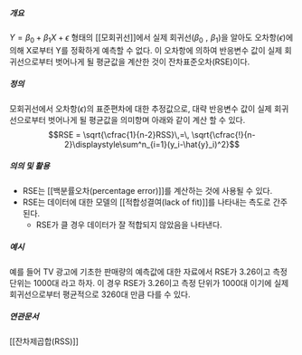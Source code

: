 ##### 개요
$Y=\beta_0 + \beta_1X + \epsilon$ 형태의 [[모회귀선]]에서 실제 회귀선($\beta_0\,\,,\,\,\beta_1$)을 알아도 오차항($\epsilon$)에 의해 X로부터 Y를 정확하게 예측할 수 없다. 이 오차항에 의하여 반응변수 값이 실제 회귀선으로부터 벗어나게 될 평균값을 계산한 것이 잔차표준오차(RSE)이다.

##### 정의
모회귀선에서 오차항($\epsilon$)의 표준편차에 대한 추정값으로, 대략 반응변수 값이 실제 회귀선으로부터 벗어나게 될 평균값을 의미항며 아래와 같이 계산 할 수 있다. 
$$RSE = \sqrt{\cfrac{1}{n-2}RSS}\,=\,
\sqrt{\cfrac{!}{n-2}\displaystyle\sum^n_{i=1}(y_i-\hat{y}_i)^2}$$
##### 의의 및 활용
* RSE는 [[백분률오차(percentage error)]]를 계산하는 것에 사용될 수 있다.
* RSE는 데이터에 대한 모델의 [[적합성결여(lack of fit)]]를 나타내는 측도로 간주된다. 
	* RSE가 클 경우 데이터가 잘 적합되지 않았음을 나타낸다. 


##### 예시
예를 들어 TV 광고에 기초한 판매량의 예측값에 대한 자료에서 RSE가 3.26이고 측정 단위는 1000대 라고 하자.
이 경우 RSE가 3.26이고 측정 단위가 1000대 이기에 실제 회귀선으로부터 평균적으로 3260대 만큼 다를 수 있다.

##### 연관문서
[[잔차제곱합(RSS)]]